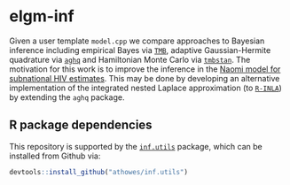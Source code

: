 # elgm-inf

Given a user template `model.cpp` we compare approaches to Bayesian inference including empirical Bayes via [`TMB`](https://kaskr.github.io/adcomp/Introduction.html), adaptive Gaussian-Hermite quadrature via [`aghq`](https://github.com/awstringer1/aghq) and Hamiltonian Monte Carlo via [`tmbstan`](https://github.com/kaskr/tmbstan).
The motivation for this work is to improve the inference in the [Naomi model for subnational HIV estimates](https://github.com/mrc-ide/naomi).
This may be done by developing an alternative implementation of the integrated nested Laplace approximation (to [`R-INLA`](https://www.r-inla.org/)) by extending the `aghq` package.

## R package dependencies

This repository is supported by the [`inf.utils`](https://github.com/athowes/inf.utils) package, which can be installed from Github via:

```r
devtools::install_github("athowes/inf.utils")
```
